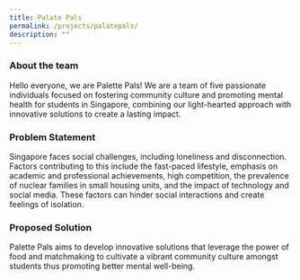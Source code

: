```yaml
---
title: Palate Pals
permalink: /projects/palatepals/
description: ""
---
```

### About the team
Hello everyone, we are Palette Pals! We are a team of five passionate individuals focused on fostering community culture and promoting mental health for students in Singapore, combining our light-hearted approach with innovative solutions to create a lasting impact.


### Problem Statement
Singapore faces social challenges, including loneliness and disconnection. Factors contributing to this include the fast-paced lifestyle, emphasis on academic and professional achievements, high competition, the prevalence of nuclear families in small housing units, and the impact of technology and social media. These factors can hinder social interactions and create feelings of isolation.

### Proposed Solution
Palette Pals aims to develop innovative solutions that leverage the power of food and matchmaking to cultivate a vibrant community culture amongst students thus promoting better mental well-being.
